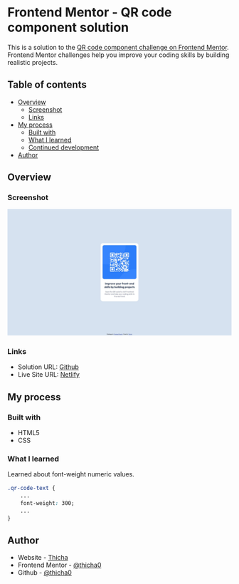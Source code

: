 # Frontend Mentor - QR code component solution

This is a solution to the [QR code component challenge on Frontend Mentor](https://www.frontendmentor.io/challenges/qr-code-component-iux_sIO_H). Frontend Mentor challenges help you improve your coding skills by building realistic projects. 

## Table of contents

- [Overview](#overview)
  - [Screenshot](#screenshot)
  - [Links](#links)
- [My process](#my-process)
  - [Built with](#built-with)
  - [What I learned](#what-i-learned)
  - [Continued development](#continued-development)
- [Author](#author)

## Overview

### Screenshot

![](./screenshot.jpg)

### Links

- Solution URL: [Github](https://github.com/thicha0/qr-code-component)
- Live Site URL: [Netlify](https://qr-code-component-thicha.netlify.app/)

## My process

### Built with

- HTML5
- CSS

### What I learned

Learned about font-weight numeric values.
```css
.qr-code-text {
    ...
    font-weight: 300;
    ...
}
```

## Author

- Website - [Thicha](https://thi-cha.ga/)
- Frontend Mentor - [@thicha0](https://www.frontendmentor.io/profile/thicha0)
- Github - [@thicha0](https://github.com/thicha0)
